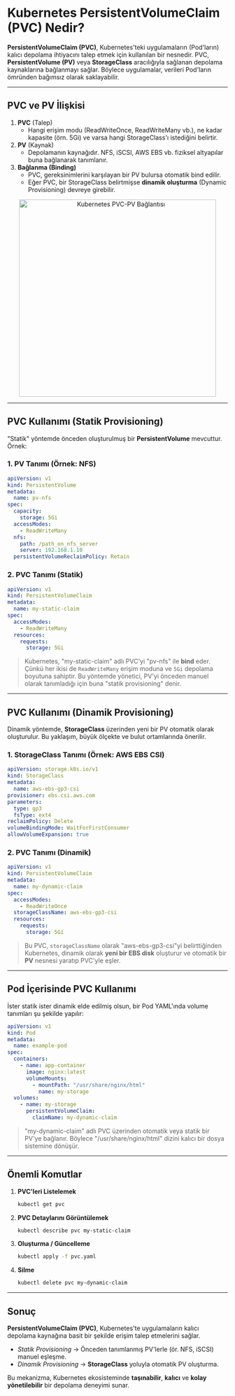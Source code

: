 # Kubernetes PersistentVolumeClaim (PVC) Nedir?

**PersistentVolumeClaim (PVC)**, Kubernetes'teki uygulamaların (Pod'ların) kalıcı depolama ihtiyacını talep etmek için kullanılan bir nesnedir. PVC, **PersistentVolume (PV)** veya **StorageClass** aracılığıyla sağlanan depolama kaynaklarına bağlanmayı sağlar. Böylece uygulamalar, verileri Pod'ların ömründen bağımsız olarak saklayabilir.

---

## PVC ve PV İlişkisi

1. **PVC** (Talep)  
   - Hangi erişim modu (ReadWriteOnce, ReadWriteMany vb.), ne kadar kapasite (örn. 5Gi) ve varsa hangi StorageClass'ı istediğini belirtir.  
2. **PV** (Kaynak)  
   - Depolamanın kaynağıdır. NFS, iSCSI, AWS EBS vb. fiziksel altyapılar buna bağlanarak tanımlanır.  
3. **Bağlanma (Binding)**  
   - PVC, gereksinimlerini karşılayan bir PV bulursa otomatik bind edilir.  
   - Eğer PVC, bir StorageClass belirtmişse **dinamik oluşturma** (Dynamic Provisioning) devreye girebilir.

<p align="center">
  <img src="https://user-images.githubusercontent.com/ce-sharif/k8s-pvc-diagram.png" alt="Kubernetes PVC-PV Bağlantısı" width="450" />
</p>

---

## PVC Kullanımı (Statik Provisioning)

"Statik" yöntemde önceden oluşturulmuş bir **PersistentVolume** mevcuttur. Örnek:

### 1. PV Tanımı (Örnek: NFS)

```yaml
apiVersion: v1
kind: PersistentVolume
metadata:
  name: pv-nfs
spec:
  capacity:
    storage: 5Gi
  accessModes:
    - ReadWriteMany
  nfs:
    path: /path_on_nfs_server
    server: 192.168.1.10
  persistentVolumeReclaimPolicy: Retain
```

### 2. PVC Tanımı (Statik)

```yaml
apiVersion: v1
kind: PersistentVolumeClaim
metadata:
  name: my-static-claim
spec:
  accessModes:
    - ReadWriteMany
  resources:
    requests:
      storage: 5Gi
```

> Kubernetes, "my-static-claim" adlı PVC'yi "pv-nfs" ile **bind** eder. Çünkü her ikisi de `ReadWriteMany` erişim moduna ve `5Gi` depolama boyutuna sahiptir. Bu yöntemde yönetici, PV'yi önceden manuel olarak tanımladığı için buna "statik provisioning" denir.

---

## PVC Kullanımı (Dinamik Provisioning)

Dinamik yöntemde, **StorageClass** üzerinden yeni bir PV otomatik olarak oluşturulur. Bu yaklaşım, büyük ölçekte ve bulut ortamlarında önerilir.

### 1. StorageClass Tanımı (Örnek: AWS EBS CSI)

```yaml
apiVersion: storage.k8s.io/v1
kind: StorageClass
metadata:
  name: aws-ebs-gp3-csi
provisioner: ebs.csi.aws.com
parameters:
  type: gp3
  fsType: ext4
reclaimPolicy: Delete
volumeBindingMode: WaitForFirstConsumer
allowVolumeExpansion: true
```

### 2. PVC Tanımı (Dinamik)

```yaml
apiVersion: v1
kind: PersistentVolumeClaim
metadata:
  name: my-dynamic-claim
spec:
  accessModes:
    - ReadWriteOnce
  storageClassName: aws-ebs-gp3-csi
  resources:
    requests:
      storage: 5Gi
```

> Bu PVC, `storageClassName` olarak "aws-ebs-gp3-csi"yi belirttiğinden Kubernetes, dinamik olarak **yeni bir EBS disk** oluşturur ve otomatik bir **PV** nesnesi yaratıp PVC'yle eşler.

---

## Pod İçerisinde PVC Kullanımı

İster statik ister dinamik elde edilmiş olsun, bir Pod YAML'ında volume tanımları şu şekilde yapılır:

```yaml
apiVersion: v1
kind: Pod
metadata:
  name: example-pod
spec:
  containers:
    - name: app-container
      image: nginx:latest
      volumeMounts:
        - mountPath: "/usr/share/nginx/html"
          name: my-storage
  volumes:
    - name: my-storage
      persistentVolumeClaim:
        claimName: my-dynamic-claim
```

> "my-dynamic-claim" adlı PVC üzerinden otomatik veya statik bir PV'ye bağlanır. Böylece "/usr/share/nginx/html" dizini kalıcı bir dosya sistemine dönüşür.

---

## Önemli Komutlar

1. **PVC'leri Listelemek**  
   ```bash
   kubectl get pvc
   ```
2. **PVC Detaylarını Görüntülemek**  
   ```bash
   kubectl describe pvc my-static-claim
   ```
3. **Oluşturma / Güncelleme**  
   ```bash
   kubectl apply -f pvc.yaml
   ```
4. **Silme**  
   ```bash
   kubectl delete pvc my-dynamic-claim
   ```

---

## Sonuç

**PersistentVolumeClaim (PVC)**, Kubernetes'te uygulamaların kalıcı depolama kaynağına basit bir şekilde erişim talep etmelerini sağlar.  
- *Statik Provisioning* → Önceden tanımlanmış PV'lerle (ör. NFS, iSCSI) manuel eşleşme.  
- *Dinamik Provisioning* → **StorageClass** yoluyla otomatik PV oluşturma.  

Bu mekanizma, Kubernetes ekosisteminde **taşınabilir**, **kalıcı** ve **kolay yönetilebilir** bir depolama deneyimi sunar.
